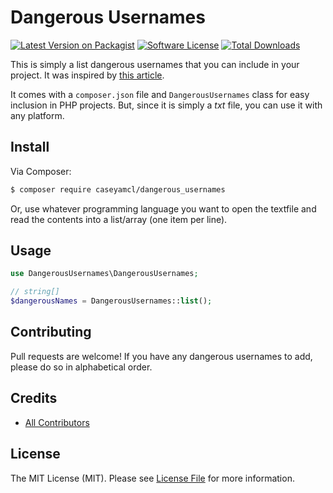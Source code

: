 # Dangerous Usernames

[![Latest Version on Packagist][ico-version]][link-packagist]
[![Software License][ico-license]](LICENSE.md)
[![Total Downloads][ico-downloads]][link-downloads]

This is simply a list dangerous usernames that you can include in your project.   It was inspired by [this article](https://www.b-list.org/weblog/2018/feb/11/usernames/).

It comes with a `composer.json` file and `DangerousUsernames` class for easy inclusion in PHP projects. 
But, since it is simply a _txt_ file, you can use it with any platform.

## Install

Via Composer:

``` bash
$ composer require caseyamcl/dangerous_usernames
```

Or, use whatever programming language you want to open the textfile and read the contents into a list/array (one item per line).

## Usage

``` php
use DangerousUsernames\DangerousUsernames;

// string[]
$dangerousNames = DangerousUsernames::list();

```

## Contributing

Pull requests are welcome!  If you have any dangerous usernames to add, please do so in alphabetical order.

## Credits

- [All Contributors][link-contributors]

## License

The MIT License (MIT). Please see [License File](LICENSE.md) for more information.

[ico-version]: https://img.shields.io/packagist/v/caseyamcl/dangerous_usernames.svg?style=flat-square
[ico-license]: https://img.shields.io/badge/license-MIT-brightgreen.svg?style=flat-square
[ico-downloads]: https://img.shields.io/packagist/dt/caseyamcl/dangerous_usernames.svg?style=flat-square

[link-packagist]: https://packagist.org/packages/caseyamcl/dangerous_usernames
[link-downloads]: https://packagist.org/packages/caseyamcl/dangerous_usernames
[link-author]: https://github.com/caseyamcl
[link-contributors]: ../../contributors
